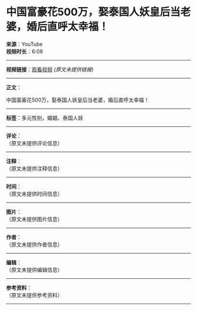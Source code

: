 # 中国富豪花500万，娶泰国人妖皇后当老婆，婚后直呼太幸福！

**来源**：YouTube  
**视频时长**：6:08

---

**视频链接**：[观看视频](https://www.youtube.com/watch?v=视频ID)  *(原文未提供链接)*

---

**正文**：

中国富豪花500万，娶泰国人妖皇后当老婆，婚后直呼太幸福！

---

**标签**：多元性别，婚姻，泰国人妖   

---

**评论**：  
（原文未提供评论信息）

---

**注释**：  
（原文未提供注释信息） 

---

**时间**：  
（原文未提供时间信息）  

---

**图片**：  
（原文未提供图片信息）  

---

**作者**：  
（原文未提供作者信息）  

---

**编辑**：  
（原文未提供编辑信息）  

---

**参考资料**：  
（原文未提供参考资料）  

---